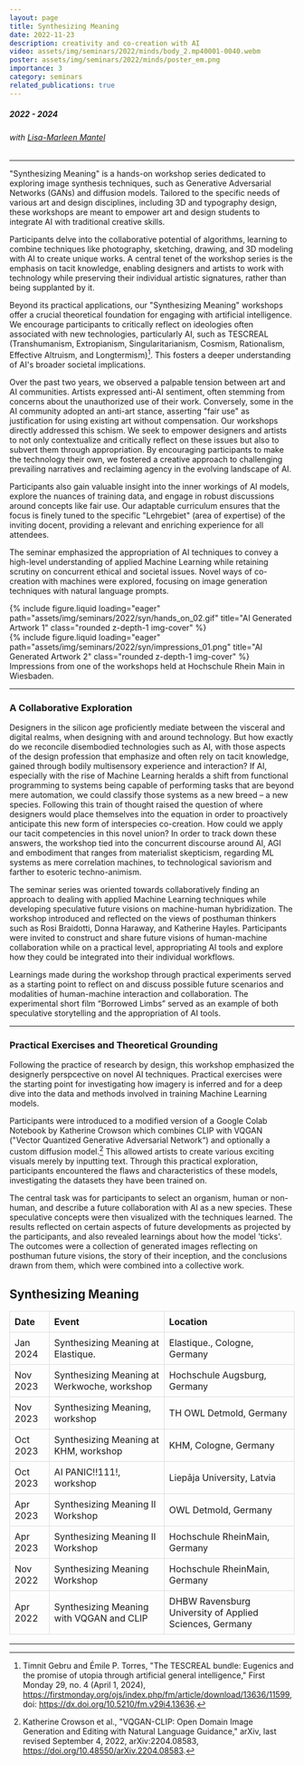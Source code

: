 ```yaml
---
layout: page
title: Synthesizing Meaning
date: 2022-11-23
description: creativity and co-creation with AI
video: assets/img/seminars/2022/minds/body_2.mp40001-0040.webm
poster: assets/img/seminars/2022/minds/poster_em.png
importance: 3
category: seminars
related_publications: true
---
```

##### 2022 - 2024
###### with [Lisa-Marleen Mantel](http://lisamarleen.de/)
---


"Synthesizing Meaning" is a hands-on workshop series dedicated to exploring image synthesis techniques, such as Generative Adversarial Networks (GANs) and diffusion models. Tailored to the specific needs of various art and design disciplines, including 3D and typography design, these workshops are meant to empower art and design students to integrate AI with traditional creative skills.

Participants delve into the collaborative potential of algorithms, learning to combine techniques like photography, sketching, drawing, and 3D modeling with AI to create unique works. A central tenet of the workshop series is the emphasis on tacit knowledge, enabling designers and artists to work with technology while preserving their individual artistic signatures, rather than being supplanted by it.

Beyond its practical applications, our "Synthesizing Meaning" workshops offer a crucial theoretical foundation for engaging with artificial intelligence. We encourage participants to critically reflect on ideologies often associated with new technologies, particularly AI, such as TESCREAL (Transhumanism, Extropianism, Singularitarianism, Cosmism, Rationalism, Effective Altruism, and Longtermism)[^first]. This fosters a deeper understanding of AI's broader societal implications.

Over the past two years, we observed a palpable tension between art and AI communities. Artists expressed anti-AI sentiment, often stemming from concerns about the unauthorized use of their work. Conversely, some in the AI community adopted an anti-art stance, asserting "fair use" as justification for using existing art without compensation. Our workshops directly addressed this schism. We seek to empower designers and artists to not only contextualize and critically reflect on these issues but also to subvert them through appropriation. By encouraging participants to make the technology their own, we fostered a creative approach to challenging prevailing narratives and reclaiming agency in the evolving landscape of AI.

Participants also gain valuable insight into the inner workings of AI models, explore the nuances of training data, and engage in robust discussions around concepts like fair use. Our adaptable curriculum ensures that the focus is finely tuned to the specific "Lehrgebiet" (area of expertise) of the inviting docent, providing a relevant and enriching experience for all attendees.




The seminar emphasized the appropriation of AI techniques to convey a high-level understanding of applied Machine Learning while retaining scrutiny on concurrent ethical and societal issues. Novel ways of co-creation with machines were explored, focusing on image generation techniques with natural language prompts.

<div class="row">
    <div class="col-sm-4 mt-3 mt-md-0">
        {% include figure.liquid loading="eager" path="assets/img/seminars/2022/syn/hands_on_02.gif" title="AI Generated Artwork 1" class="rounded z-depth-1 img-cover" %}
    </div>
    <div class="col-sm-6 mt-1 mt-md-0">
        {% include figure.liquid loading="eager" path="assets/img/seminars/2022/syn/impressions_01.png" title="AI Generated Artwork 2" class="rounded z-depth-1 img-cover" %}
    </div>
</div>

<div class="caption">
    Impressions from one of the workshops held at Hochschule Rhein Main in Wiesbaden.
</div>

---

### A Collaborative Exploration
Designers in the silicon age proficiently mediate between the visceral and digital realms, when designing with and around technology. But how exactly do we reconcile disembodied technologies such as AI, with those aspects of the design profession that emphasize and often rely on tacit knowledge, gained through bodily multisensory experience and interaction? If AI, especially with the rise of Machine Learning heralds a shift from functional programming to systems being capable of performing tasks that are beyond mere automation, we could classify those systems as a new breed – a new species. Following this train of thought raised the question of where designers would place themselves into the equation in order to proactively anticipate this new form of interspecies co-creation. How could we apply our tacit competencies in this novel union? In order to track down these answers, the workshop tied into the concurrent discourse around AI, AGI and embodiment that ranges from materialist skepticism, regarding ML systems as mere correlation machines, to technological saviorism and farther to esoteric techno-animism.

The seminar series was oriented towards collaboratively finding an approach to dealing with applied Machine Learning techniques while developing speculative future visions on machine-human hybridization. The workshop introduced and reflected on the views of posthuman thinkers such as Rosi Braidotti, Donna Haraway, and Katherine Hayles. Participants were invited to construct and share future visions of human-machine collaboration while on a practical level, appropriating AI tools and explore how they could be integrated into their individual workflows.

Learnings made during the workshop through practical experiments served as a starting point to reflect on and discuss possible future scenarios and modalities of human-machine interaction and collaboration. The experimental short film “Borrowed Limbs” served as an example of both speculative storytelling and the appropriation of AI tools.

---

### Practical Exercises and Theoretical Grounding
Following the practice of research by design, this workshop emphasized the designerly perspcective on novel AI techniques. Practical exercises were the starting point for investigating how imagery is inferred and for a deep dive into the data and methods involved in training Machine Learning models.

Participants were introduced to a modified version of a Google Colab Notebook by Katherine Crowson which combines CLIP with VQGAN ("Vector Quantized Generative Adversarial Network“) and optionally a custom diffusion model.[^second] This allowed artists to create various exciting visuals merely by inputting text. Through this practical exploration, participants encountered the flaws and characteristics of these models, investigating the datasets they have been trained on.

The central task was for participants to select an organism, human or non-human, and describe a future collaboration with AI as a new species. These speculative concepts were then visualized with the techniques learned. The results reflected on certain aspects of future developments as projected by the participants, and also revealed learnings about how the model 'ticks'. The outcomes were a collection of generated images reflecting on posthuman future visions, the story of their inception, and the conclusions drawn from them, which were combined into a collective work.



<h2>Synthesizing Meaning</h2>

<style>
  table {
    border-collapse: collapse;
    width: 100%; /* Or adjust as needed */
  }
  th, td {
    border: 1px solid #ddd; /* Thin lines */
    padding: 8px;
    text-align: left;
  }
</style>
<table>
  <thead>
    <tr>
      <th>Date</th>
      <th>Event</th>
      <th>Location</th>
    </tr>
  </thead>
  <tbody>
    <tr>
      <td>Jan 2024</td>
      <td>Synthesizing Meaning at Elastique.</td>
      <td>Elastique., Cologne, Germany</td>
    </tr>
    <tr>
      <td>Nov 2023</td>
      <td>Synthesizing Meaning at Werkwoche, workshop</td>
      <td>Hochschule Augsburg, Germany</td>
    </tr>
    <tr>
      <td>Nov 2023</td>
      <td>Synthesizing Meaning, workshop</td>
      <td>TH OWL Detmold, Germany</td>
    </tr>
    <tr>
      <td>Oct 2023</td>
      <td>Synthesizing Meaning at KHM, workshop</td>
      <td>KHM, Cologne, Germany</td>
    </tr>
    <tr>
      <td>Oct 2023</td>
      <td>AI PANIC!!111!, workshop</td>
      <td>Liepāja University, Latvia</td>
    </tr>
    <tr>
      <td>Apr 2023</td>
      <td>Synthesizing Meaning II Workshop</td>
      <td>OWL Detmold, Germany</td>
    </tr>
    <tr>
      <td>Apr 2023</td>
      <td>Synthesizing Meaning II Workshop</td>
      <td>Hochschule RheinMain, Germany</td>
    </tr>
    <tr>
      <td>Nov 2022</td>
      <td>Synthesizing Meaning Workshop</td>
      <td>Hochschule RheinMain, Germany</td>
    </tr>
    <tr>
      <td>Apr 2022</td>
      <td>Synthesizing Meaning with VQGAN and CLIP</td>
      <td>DHBW Ravensburg University of Applied Sciences, Germany</td>
    </tr>
  </tbody>
</table>

---

[^first]: Timnit Gebru and Émile P. Torres, "The TESCREAL bundle: Eugenics and the promise of utopia through artificial general intelligence," First Monday 29, no. 4 (April 1, 2024), https://firstmonday.org/ojs/index.php/fm/article/download/13636/11599, doi: https://dx.doi.org/10.5210/fm.v29i4.13636.

[^second]: Katherine Crowson et al., "VQGAN-CLIP: Open Domain Image Generation and Editing with Natural Language Guidance," arXiv, last revised September 4, 2022, arXiv:2204.08583, https://doi.org/10.48550/arXiv.2204.08583.
